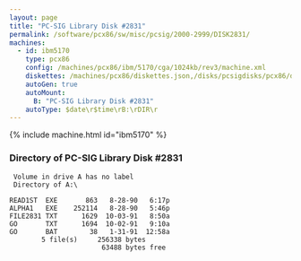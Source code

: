 ```yaml
---
layout: page
title: "PC-SIG Library Disk #2831"
permalink: /software/pcx86/sw/misc/pcsig/2000-2999/DISK2831/
machines:
  - id: ibm5170
    type: pcx86
    config: /machines/pcx86/ibm/5170/cga/1024kb/rev3/machine.xml
    diskettes: /machines/pcx86/diskettes.json,/disks/pcsigdisks/pcx86/diskettes.json
    autoGen: true
    autoMount:
      B: "PC-SIG Library Disk #2831"
    autoType: $date\r$time\rB:\rDIR\r
---
```


{% include machine.html id="ibm5170" %}

### Directory of PC-SIG Library Disk #2831

     Volume in drive A has no label
     Directory of A:\

    READ1ST  EXE       863   8-28-90   6:17p
    ALPHA1   EXE    252114   8-28-90   5:46p
    FILE2831 TXT      1629  10-03-91   8:50a
    GO       TXT      1694  10-02-91   9:10a
    GO       BAT        38   1-31-91  12:58a
            5 file(s)     256338 bytes
                           63488 bytes free
